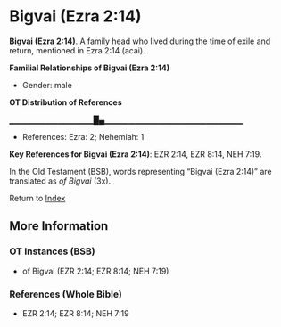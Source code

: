 # Bigvai (Ezra 2:14)
**Bigvai (Ezra 2:14)**. 
A family head who lived during the time of exile and return, mentioned in Ezra 2:14 (acai). 




**Familial Relationships of Bigvai (Ezra 2:14)**


* Gender: male


**OT Distribution of References**

▁▁▁▁▁▁▁▁▁▁▁▁▁▁█▄▁▁▁▁▁▁▁▁▁▁▁▁▁▁▁▁▁▁▁▁▁▁▁
* References: Ezra: 2; Nehemiah: 1



**Key References for Bigvai (Ezra 2:14)**: 
EZR 2:14, EZR 8:14, NEH 7:19. 


In the Old Testament (BSB), words representing “Bigvai (Ezra 2:14)” are translated as 
*of Bigvai* (3x). 




Return to [Index](00-Index.md)

## More Information

### OT Instances (BSB)

* of Bigvai (EZR 2:14; EZR 8:14; NEH 7:19)



### References (Whole Bible)

* EZR 2:14; EZR 8:14; NEH 7:19



